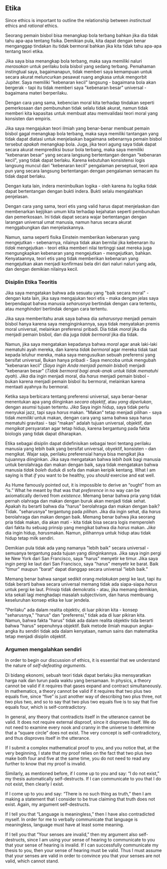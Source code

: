 ## Etika

Since ethics is important to outline the relationship between *instinctual* ethics and *rational* ethics.

Seorang pemain bisbol bisa menangkap bola terbang bahkan jika dia tidak tahu apa-apa tentang fisika. Demikian pula, kita dapat dengan benar menganggap tindakan itu tidak bermoral bahkan jika kita tidak tahu apa-apa tentang teori etika.

Jika saya bisa menangkap bola terbang, maka saya memiliki naluri *merasakan* untuk perilaku bola bisbol yang sedang terbang. Pemahaman instingtual saya, bagaimanapun, tidak memberi saya kemampuan untuk secara akurat meluncurkan pesawat ruang angkasa untuk mengorbit Jupiter. Saya memiliki "kebenaran kecil" langsung - bagaimana bola akan bergerak - tapi itu tidak memberi saya "kebenaran besar" universal - bagaimana materi berperilaku.

Dengan cara yang sama, kebencian moral kita terhadap tindakan seperti pemerkosaan dan pembunuhan tidak selalu tidak akurat, namun tidak memberi kita kapasitas untuk membuat atau memvalidasi teori moral yang konsisten dan empiris.

Jika saya mengajukan teori ilmiah yang benar-benar membuat pemain bisbol gagal menangkap bola terbang, maka saya memiliki tantangan yang tidak dapat diatasi untuk menjelaskan bagaimana sebenarnya pemain bisbol tersebut *apakah* menangkap bola. Juga, jika teori agung saya tidak dapat secara akurat memprediksi busur bola terbang, maka saya memiliki "kebenaran besar" yang secara langsung bertentangan dengan "kebenaran kecil", yang tidak dapat berlaku. Karena kebutuhan konsistensi logis langsung muncul dari "kebenaran kecil" pengalaman perseptual, teori apa pun yang secara langsung bertentangan dengan pengalaman semacam itu tidak dapat berlaku.

Dengan kata lain, indera menimbulkan logika - oleh karena itu logika tidak dapat bertentangan dengan bukti indera. Bukti selalu mengalahkan penjelasan.

Dengan cara yang sama, teori etis yang valid harus dapat menjelaskan dan membenarkan kejijikan umum kita terhadap kejahatan seperti pembunuhan dan pemerkosaan. Ini tidak dapat secara wajar bertentangan dengan larangan universal umat manusia, namun harus secara akurat menggabungkan dan menjelaskannya.

Namun, sama seperti fisika Einstein memberikan kebenaran yang mengejutkan - sebenarnya, nilainya tidak akan bernilai jika kebenaran itu *tidak* mengejutkan - teori etika memberi nilai tertinggi saat mereka juga mengungkapkan kebenaran yang mengejutkan - mengejutkan, bahkan. Kenyataannya, teori etis yang tidak memberikan kebenaran yang mengejutkan akan menjadi konfirmasi bela diri dari naluri naluri yang ada, dan dengan demikian nilainya kecil.

### Disiplin Etika Teoritis

Jika saya mengatakan bahwa ada sesuatu yang "baik secara moral" - dengan kata lain, jika saya mengajukan teori etis - maka dengan jelas saya berpendapat bahwa manusia *seharusnya* bertindak dengan cara tertentu, atau *menghindari* bertindak dengan cara tertentu.

Jika saya memberitahu anak saya bahwa dia *seharusnya* menjadi pemain bisbol hanya karena saya menginginkannya, saya tidak menyatakan premis moral universal, melainkan preferensi pribadi. Dia tidak *moral* jika dia menjadi pemain bisbol, dan dia juga *tidak bermoral* jika dia tidak.

Namun, jika saya mengatakan kepadanya bahwa *moral* agar anak laki-laki mematuhi ayah mereka, dan karena *tidak bermoral* agar mereka tidak taat kepada leluhur mereka, maka saya mengusulkan sebuah preferensi yang bersifat universal, Bukan hanya pribadi - Saya mencoba untuk mengubah "kebenaran kecil" (*Saya ingin Anda menjadi pemain bisbol*) menjadi "kebenaran besar" (*Tidak bermoral bagi anak-anak untuk tidak mematuhi ayah*). *Jika* dia ingin menjadi moral, dia *harus* menjadi pemain bisbol - bukan karena menjadi pemain bisbol itu bermoral, melainkan karena mentaati ayahnya itu bermoral.

Ketika saya berbicara tentang preferensi universal, saya benar-benar menentukan apa yang diinginkan *secara objektif*, atau *yang diperlukan*, dengan asumsi tujuan tertentu. *Jika* Saya ingin hidup, saya tidak perlu menyukai jazz, tapi saya *harus* makan. "Makan" tetap menjadi pilihan - saya tidak *memiliki* untuk makan, dengan cara yang sama bahwa saya harus mematuhi gravitasi - tapi "makan" adalah tujuan universal, objektif, dan *mengikat* persyaratan agar tetap hidup, karena bergantung pada fakta biologis yang tidak dapat diharapkan.

Etika sebagai disiplin dapat didefinisikan sebagai teori tentang perilaku manusia yang lebih baik yang bersifat universal, obyektif, konsisten - dan mengikat. Wajar saja, perilaku preferensial hanya bisa mengikat jika tujuannya diinginkan. Jika saya mengatakan bahwa *lebih baik* bagi manusia untuk berolahraga dan makan dengan baik, saya tidak mengatakan bahwa manusia *tidak boleh* duduk di sofa dan makan keripik kentang. What I am saying is that *if* you want to be healthy, you *should* exercise and eat well.

As Hume famously pointed out, it is impossible to derive an “ought” from an “is.” What he meant by that was that *preference* in no way can be axiomatically derived from *existence*. Memang benar bahwa pria yang tidak pernah olahraga dan makan dengan buruk akan menjadi tidak sehat. Apakah itu berarti bahwa dia "harus" berolahraga dan makan dengan baik? Tidak. "seharusnya" tergantung pada *pilihan*. Jika dia ingin sehat, dia *harus* berolahraga dan makan dengan baik. Memang benar bahwa jika seorang pria tidak makan, dia akan mati - kita tidak bisa secara logis memperoleh dari fakta itu sebuag prinsip yang mengikat bahwa dia *harus* makan. *Jika* dia ingin hidup, *harus*makan. Namun, pilihannya untuk hidup atau tidak hidup tetap milk sendiri.

Demikian pula tidak ada yang namanya "lebih baik" secara universal - semuanya tergantung pada tujuan yang diinginkannya. Jika saya ingin pergi ke New York dari San Francisco, saya "harus" menyetir ke timur. Jika saya ingin pergi ke laut dari San Francisco, saya "harus" menyetir ke barat. Baik "timur" maupun "barat" dapat dianggap secara universal "lebih baik."

Memang benar bahwa sangat sedikit orang *melakukan* pergi ke laut, tapi itu tidak berarti bahwa secara universal memang tidak ada siapa-siapa *harus* untuk pergi ke laut. Prinsip tidak demokratis - atau, jika memang demikian, kita sekali lagi menghadapi masalah subjectivism, dan harus membuang keseluruhan konsep etika ke luar jendela.

"Perilaku" ada dalam realita objektiv, di luar pikiran kita - konsep "seharusnya," "harus" dan "preferensi," tidak ada di luar pikiran kita. Namun, bahwa fakta "harus" tidak ada dalam realita objektiv tida berarti bahwa "harus" sepenuhnya objektif. Baik metode ilmiah maupun angka-angka itu sendiri tidak ada dalam kenyataan, namun sains dan matematika tetap menjadi disiplin objektif.

### Argumen mengalahkan sendiri

In order to begin our discussion of ethics, it is essential that we understand the nature of *self-defeating arguments*.

Di bidang ekonomi, sebuah teori tidak dapat berlaku jika mensyaratkan harga naik dan turun pada waktu yang bersamaan. In physics, a theory cannot be valid if it requires that gases expand and contract simultaneously. In mathematics, a theory cannot be valid if it requires that two plus two equals five, since “five” is just another way of describing two plus three, not two plus two, and so to say that two plus two equals five is to say that five equals four, which is self-contradictory.

In general, any theory that contradicts itself in the utterance cannot be valid. It does not require external disproof, since it disproves itself. We do not need to examine every nook and cranny in the universe to determine that a “square circle” does not exist. The very concept is self-contradictory, and thus disproves itself in the utterance.

If I submit a complex mathematical proof to you, and you notice that, at the very beginning, I state that my proof relies on the fact that two plus two make both four and five at the same time, you do not need to read any further to know that my proof is invalid.

Similarly, as mentioned before, if I come up to you and say: “I do not exist,” my thesis automatically self-destructs. If I can communicate to you that I do not exist, then clearly I exist.

If I come up to you and say: “There is no such thing as truth,” then I am making a statement that I consider to be true claiming that truth does not exist. Again, my argument self-destructs.

If I tell you that “Language is meaningless,” then I have also contradicted myself. In order for me to verbally communicate that language is meaningless, language must have at least some meaning.

If I tell you that “Your senses are invalid,” then my argument also self-destructs, since I am using your sense of hearing to communicate to you that your sense of hearing is invalid. If I can successfully communicate my thesis to you, then your sense of hearing must be valid. Thus I must assume that your senses are valid in order to convince you that your senses are not valid, which cannot stand.